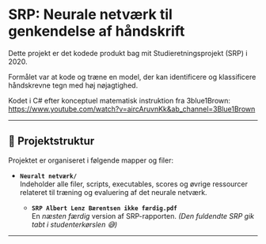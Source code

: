 # SRP: Neurale netværk til genkendelse af håndskrift

Dette projekt er det kodede produkt bag mit Studieretningsprojekt (SRP) i 2020. 

Formålet var at kode og træne en model, der kan identificere og klassificere håndskrevne tegn med høj nøjagtighed. 

Kodet i C# efter konceptuel matematisk instruktion fra 3blue1Brown: 
https://www.youtube.com/watch?v=aircAruvnKk&ab_channel=3Blue1Brown

---

## 📁 Projektstruktur

Projektet er organiseret i følgende mapper og filer:

- **`Neuralt netværk/`**  
  Indeholder alle filer, scripts, executables, scores og øvrige ressourcer relateret til træning og evaluering af det neurale netværk.

  - **`SRP Albert Lenz Bærentsen ikke færdig.pdf`**  
  En *næsten færdig* version af SRP-rapporten. *(Den fuldendte SRP gik tabt i studenterkørslen 😅)*
  
---
